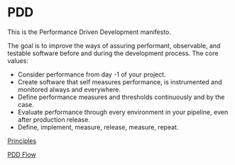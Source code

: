 # PDD
This is the Performance Driven Development manifesto.

The goal is to improve the ways of assuring performant, observable, and testable software before and during the development process.
The core values:

* Consider performance from day -1 of your project.
* Create software that self measures performance, is instrumented and monitored always and everywhere.
* Define performance measures and thresholds continuously and by the case.
* Evaluate performance through every environment in your pipeline, even after production release.
* Define, implement, measure, release, measure, repeat.

[Principles](https://github.com/srperf/PDD/blob/main/Principles.md)

[PDD Flow](https://github.com/srperf/PDD/blob/main/PDD_Flow.md)
